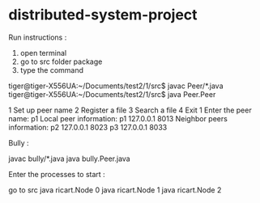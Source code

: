 # distributed-system-project

Run instructions :
1. open terminal
2. go to src folder package 
3. type the command 
	

tiger@tiger-X556UA:~/Documents/test2/1/src$ javac Peer/*.java
tiger@tiger-X556UA:~/Documents/test2/1/src$ java Peer.Peer


1 Set up peer name
2 Register a file
3 Search a file
4 Exit
1
Enter the peer name:
p1
Local peer information:
p1 127.0.0.1 8013
Neighbor peers information:
p2 127.0.0.1 8023
p3 127.0.0.1 8033

Bully : 

javac bully/*.java
java bully.Peer.java

Enter the processes to start :

go to src 
java ricart.Node 0
java ricart.Node 1
java ricart.Node 2

